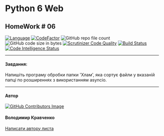 # Python 6 Web 
## HomeWork # 06

[![Language](https://img.shields.io/badge/language-python-blue)](https://www.python.org)
[![CodeFactor](https://www.codefactor.io/repository/github/vlodyakr/python-6-web-homework-06/badge)](https://www.codefactor.io/repository/github/vlodyakr/python-6-web-homework-06)
![GitHub repo file count](https://img.shields.io/github/directory-file-count/VlodyaKr/Python-6-Web-HomeWork-06)
![GitHub code size in bytes](https://img.shields.io/github/languages/code-size/VlodyaKr/Python-6-Web-HomeWork-06)
[![Scrutinizer Code Quality](https://scrutinizer-ci.com/g/VlodyaKr/Python-6-Web-HomeWork-06/badges/quality-score.png?b=main)](https://scrutinizer-ci.com/g/VlodyaKr/Python-6-Web-HomeWork-06/?branch=main)
[![Build Status](https://scrutinizer-ci.com/g/VlodyaKr/Python-6-Web-HomeWork-06/badges/build.png?b=main)](https://scrutinizer-ci.com/g/VlodyaKr/Python-6-Web-HomeWork-06/build-status/main)
[![Code Intelligence Status](https://scrutinizer-ci.com/g/VlodyaKr/Python-6-Web-HomeWork-06/badges/code-intelligence.svg?b=main)](https://scrutinizer-ci.com/code-intelligence)

---
#### Завдання:

Напишіть програму обробки папки 'Хлам', яка сортує файли у вказаній папці по розширеннях з використанням asyncio.

---
#### Автор
[![GitHub Contributors Image](https://contrib.rocks/image?repo=VlodyaKr/Python-6-Web-HomeWork-06)](https://github.com/VlodyaKr)

#### Володимир Кравченко
[Написати автору листа](mailto:vlodya@gmail.com?subject=Python-6-Web-HomeWork-06)
